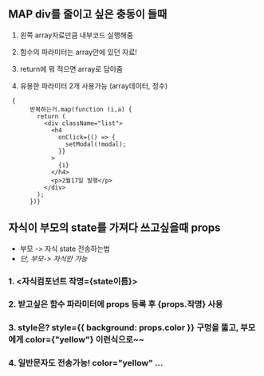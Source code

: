 ## MAP div를 줄이고 싶은 충동이 들때

1. 왼쪽 array자료만큼 내부코드 실행해줌

2. 함수의 파라미터는 array안에 있던 자료!

3. return에 뭐 적으면 array로 담아줌

4. 유용한 파라미터 2개 사용가능 (array데이터, 정수)

```
 {
      반복하는거.map(function (i,a) {
        return (
          <div className="list">
            <h4
              onClick={() => {
                setModal(!modal);
              }}
            >
              {i}
            </h4>
            <p>2월17일 발행</p>
          </div>
        );
      })}
```

## 자식이 부모의 state를 가져다 쓰고싶을때 props

- 부모 -> 자식 state 전송하는법
- _단, 부모-> 자식만 가능_

### 1. <자식컴포넌트 작명={state이름}>

### 2. 받고싶은 함수 파라미터에 props 등록 후 **{props.작명}** 사용

### 3. style은? style={{ background: props.color }} 구멍을 뚫고, 부모에게 color={"yellow"} 이런식으로~~

### 4. 일반문자도 전송가능! color="yellow" ...
